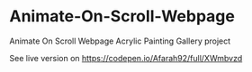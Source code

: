 # Animate-On-Scroll-Webpage
Animate On Scroll Webpage Acrylic Painting Gallery project


See live version on https://codepen.io/Afarah92/full/XWmbvzd

